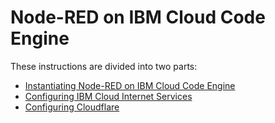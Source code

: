 # Node-RED on IBM Cloud Code Engine
These instructions are divided into two parts:
- [Instantiating Node-RED on IBM Cloud Code Engine](code-engine.md)
- [Configuring IBM Cloud Internet Services](cloud-internet-services.md)
- [Configuring Cloudflare](cloudflare.md)
